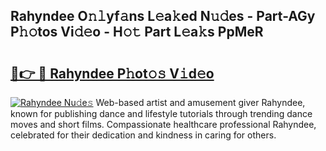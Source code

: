 ## Rahyndee O𝚗𝚕yf𝚊ns L𝚎a𝚔ed N𝚞𝚍es - Part-AGy P𝚑𝚘tos Vi𝚍𝚎o - H𝚘𝚝 Part L𝚎a𝚔s PpMeR

# <h2><a href="http://kfav23.oniu.top/?m=Rahyndee">🔗👉 🔴 Rahyndee P𝚑ot𝚘𝚜 V𝚒d𝚎o</a></h2>

[![Rahyndee Nu𝚍e𝚜](https://i.imgur.com/0qMVB7G.gif)](http://kfav23.oniu.top/?m=Rahyndee)
Web-based artist and amusement giver Rahyndee, known for publishing dance and lifestyle tutorials through trending dance moves and short films. Compassionate healthcare professional Rahyndee, celebrated for their dedication and kindness in caring for others.  
